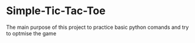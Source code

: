 # Simple-Tic-Tac-Toe

The main purpose of this project to practice basic python comands and try to optmise the game
